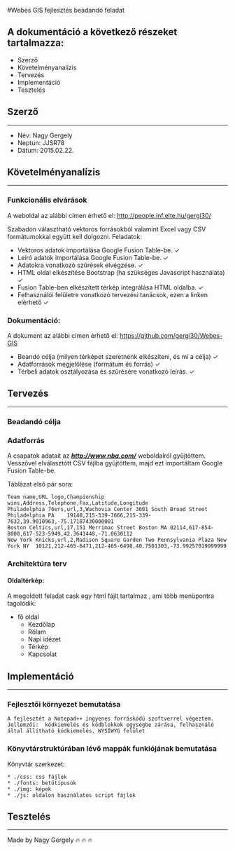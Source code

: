 #Webes GIS fejlesztés beadandó feladat

## A dokumentáció a következő részeket tartalmazza:

- Szerző
- Követelményanalízis
- Tervezés
- Implementáció
- Tesztelés

## Szerző
----------

- Név:		Nagy Gergely
- Neptun: 	JJSR78
- Dátum:	2015.02.22.


## Követelményanalízis
----------------------

### Funkcionális elvárások

A weboldal az alábbi címen érhető el: http://people.inf.elte.hu/gergi30/

Szabadon választható vektoros forrásokból valamint Excel vagy CSV formátumokkal együtt kell dolgozni. Feladatok:
 - Vektoros adatok importálása Google Fusion Table-be. ✓
 - Leíró adatok importálása Google Fusion Table-be. ✓
 - Adatokra vonatkozó szűrések elvégzése. ✓
 - HTML oldal elkészítése Bootstrap (ha szükséges Javascript használata) ✓
 - Fusion Table-ben elkészített térkép integrálása HTML oldalba. ✓
 - Felhasználói felületre vonatkozó tervezési tanácsok, ezen a linken elérhető ✓

### Dokumentáció:

A dokument az alábbi címen érhető el: https://github.com/gergi30/Webes-GIS

 - Beandó célja (milyen térképet szeretnénk elkészíteni, és mi a célja) ✓
 - Adatforrások megjelölése (formátum és forrás) ✓
 - Térbeli adatok osztályozása és szűrésére vonatkozó leírás. ✓
 
## Tervezés
-----------

### Beadandó célja

### Adatforrás

A csapatok adatait az ***http://www.nba.com/*** weboldalról gyűjtöttem.
Vesszővel elválasztótt CSV fájlba gyűjtöttem, majd ezt importáltam Google Fusion Table-be.

Táblázat első pár sora:

	Team name,URL logo,Championship wins,Address,Telephone,Fax,Latitude,Longitude
	Philadelphia 76ers,url,3,Wachovia Center 3601 South Broad Street Philadelphia PA 	19148,215-339-7666,215-339-7632,39.9010963,-75.17187430000001
	Boston Celtics,url,17,151 Merrimac Street Boston MA 02114,617-854-8000,617-523-5949,42.3641448,-71.0630112
	New York Knicks,url,2,Madison Square Garden Two Pennsylvania Plaza New York NY 	10121,212-465-6471,212-465-6498,40.7501303,-73.99257019999999


### Architektúra terv

#### Oldaltérkép:

A megoldott feladat cask egy html fájlt tartalmaz , ami több menüpontra tagolódik:

* fő oldal
	* Kezdőlap
	* Rólam
	* Napi idézet
	* Térkép
	* Kapcsolat

## Implementáció
-----------------

### Fejlesztői környezet bemutatása

	A fejlesztét a Notepad++ ingyenes forráskódú szoftverrel végeztem.
	Jellemzői:  kódkiemelés és kódblokkok egységbe zárása, felhasználó által állítható kódkiemelés, WYSIWYG felület
	
### Könyvtárstruktúrában lévő mappák funkiójának bemutatása
	

Könyvtár szerkezet:

    * ./css: css fájlok
    * ./fonts: betűtípusok
    * ./img: képek
    * ./js: oldalon használatos script fájlok

## Tesztelés
-------------



Made by Nagy Gergely :fire: :fire: :fire:
